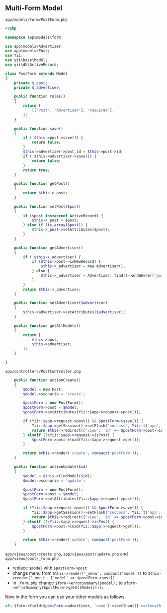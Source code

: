 ## Multi-Form Model

`app/models/form/PostForm.php`

```php
<?php

namespace app\models\form;

use app\models\Advertiser;
use app\models\Post;
use Yii;
use yii\base\Model;
use yii\db\ActiveRecord;

class PostForm extends Model
{
    private $_post;
    private $_advertiser;

    public function rules()
    {
        return [
            [['Post', 'Advertiser'], 'required'],
        ];
    }

    public function save()
    {
        if (!$this->post->save()) {
            return false;
        }
        $this->advertiser->post_id = $this->post->id;
        if (!$this->advertiser->save()) {
            return false;
        }
        return true;
    }

    public function getPost()
    {
        return $this->_post;
    }

    public function setPost($post)
    {
        if ($post instanceof ActiveRecord) {
            $this->_post = $post;
        } else if (is_array($post)) {
            $this->_post->setAttributes($post);
        }
    }

    public function getAdvertiser()
    {
        if (!$this->_advertiser) {
            if ($this->post->isNewRecord) {
                $this->_advertiser = new Advertiser();
            } else {
                $this->_advertiser = Advertiser::find()->andWhere(['post_id' => $this->post->id])->one();
            }
        }
        return $this->_advertiser;
    }

    public function setAdvertiser($advertiser)
    {
        $this->advertiser->setAttributes($advertiser);
    }

    public function getAllModels()
    {
        return [
            $this->post,
            $this->advertiser,
        ];
    }

}
```

`app/controllers/PostController.php`

```php
    public function actionCreate()
    {
        $model = new Post;
        $model->scenario = 'create';

        $postForm = new PostForm();
        $postForm->post = $model;
        $postForm->setAttributes(Yii::$app->request->post());

        if (Yii::$app->request->post() && $postForm->save()) {
            Yii::$app->getSession()->setFlash('success', Yii::t('app', 'Post has been created.'));
            return $this->redirect(['view', 'id' => $postForm->post->id, 'ru' => ReturnUrl::getRequestToken()]);
        } elseif (!\Yii::$app->request->isPost) {
            $postForm->post->load(Yii::$app->request->get());
        }

        return $this->render('create', compact('postForm'));
    }

    public function actionUpdate($id)
    {
        $model = $this->findModel($id);
        $model->scenario = 'update';

        $postForm = new PostForm();
        $postForm->post = $model;
        $postForm->setAttributes(Yii::$app->request->post());

        if (Yii::$app->request->post() && $postForm->save()) {
            Yii::$app->getSession()->setFlash('success', Yii::t('app', 'Post has been updated.'));
            return $this->redirect(['view', 'id' => $postForm->post->id, 'ru' => ReturnUrl::getRequestToken()]);
        } elseif (!\Yii::$app->request->isPost) {
            $postForm->post->load(Yii::$app->request->get());
        }

        return $this->render('update', compact('postForm'));
    }
```

`app/views/post/create.php`, `app/views/post/update.php` and `app/views/post/_form.php`

- replace `$model` with `$postForm->post`
- change menu from `$this->render('_menu', compact('model'))` to `$this->render('_menu', ['model' => $postForm->post])`
- in `_form.php` change `$form->errorSummary($model);` to `$form->errorSummary($postForm->getAllModels());`

Now in the form you can use your other models as follows

```php
<?= $form->field($postForm->advertiser, 'name')->textInput(['maxlength' => true]) ?>
```
